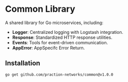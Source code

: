 # Common Library

A shared library for Go microservices, including:

- **Logger**: Centralized logging with Logstash integration.
- **Response**: Standardized HTTP response utilities.
- **Events**: Tools for event-driven communication.
- **AppError**: AppSpecifc Error Return.

## Installation
```bash
go get github.com/praction-networks/common@v1.0.0
